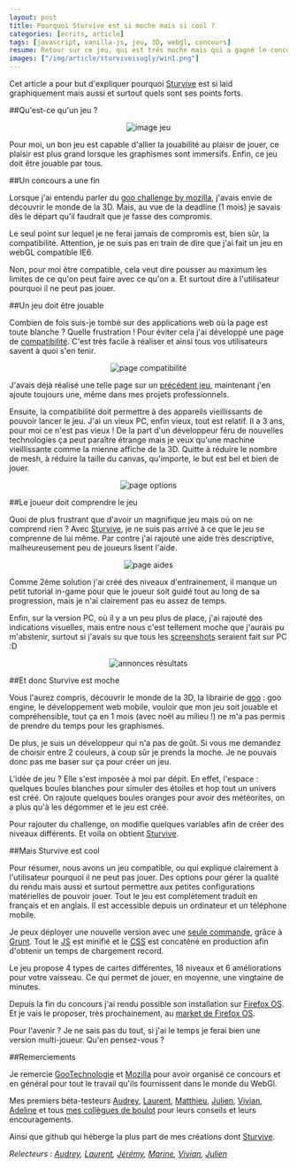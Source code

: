 ```yaml
---
layout: post
title: Pourquoi Sturvive est si moche mais si cool ?
categories: [ecrits, article]
tags: [javascript, vanilla-js, jeu, 3D, webgl, concours]
resume: Retour sur ce jeu, qui est très moche mais qui a gagné le concours de mozilla/goo.
images: ["/img/article/sturviveisugly/win1.png"]
---
```

Cet article a pour but d'expliquer pourquoi [Sturvive](http://manland.github.io/sturvive/) est si laid graphiquement mais aussi et surtout quels sont ses points forts.

##Qu'est-ce qu'un jeu ?

<center>
<img title="image jeu" src="/img/article/sturviveisugly/chartGame.png">
</center>

Pour moi, un bon jeu est capable d'allier la jouabilité au plaisir de jouer, ce plaisir est plus grand lorsque les graphismes sont immersifs. Enfin, ce jeu doit être jouable par tous.

##Un concours a une fin

Lorsque j'ai entendu parler du [goo challenge by mozilla](https://blog.mozilla.org/blog/2013/12/05/unleash-the-game-creator-in-you-by-entering-our-holiday-gaming-competition/), j'avais envie de découvrir le monde de la 3D. Mais, au vue de la deadline (1 mois) je savais dès le départ qu'il faudrait que je fasse des compromis.

Le seul point sur lequel je ne ferai jamais de compromis est, bien sûr, la compatibilité. Attention, je ne suis pas en train de dire que j'ai fait un jeu en webGL compatible IE6. 

Non, pour moi être compatible, cela veut dire pousser au maximum les limites de ce qu'on peut faire avec ce qu'on a. Et surtout dire à l'utilisateur pourquoi il ne peut pas jouer.

##Un jeu doit être jouable

Combien de fois suis-je tombé sur des applications web où la page est toute blanche ? Quelle frustration ! Pour éviter cela j'ai développé une page de [compatibilité](https://github.com/manland/sturvive/blob/master/app/src/util/CompatibilityUtil.js). C'est très facile à réaliser et ainsi tous vos utilisateurs savent à quoi s'en tenir.

<center>
<img title="page compatibilité" src="/img/article/sturviveisugly/compatibilityFr.png">
</center>

J'avais déjà réalisé une telle page sur un [précédent jeu](http://froggies.github.io/game-off-2013/), maintenant j'en ajoute toujours une, même dans mes projets professionnels.

Ensuite, la compatibilité doit permettre à des appareils vieillissants de pouvoir lancer le jeu. J'ai un vieux PC, enfin vieux, tout est relatif. Il a 3 ans, pour moi ce n'est pas vieux ! De la part d'un développeur féru de nouvelles technologies ça peut paraître étrange mais je veux qu'une machine vieillissante comme la mienne affiche de la 3D. Quitte à réduire le nombre de mesh, à réduire la taille du canvas, qu'importe, le but est bel et bien de jouer.

<center>
<img title="page options" src="/img/article/sturviveisugly/optionFr.png">
</center>

##Le joueur doit comprendre le jeu

Quoi de plus frustrant que d'avoir un magnifique jeu mais où on ne comprend rien ? Avec [Sturvive](http://manland.github.io/sturvive/), je ne suis pas arrivé à ce que le jeu se comprenne de lui même. Par contre j'ai rajouté une aide très descriptive, malheureusement peu de joueurs lisent l'aide.

<center>
<img title="page aides" src="/img/article/sturviveisugly/aideFr.png">
</center>

Comme 2ème solution j'ai créé des niveaux d'entrainement, il manque un petit tutorial in-game pour que le joueur soit guidé tout au long de sa progression, mais je n'ai clairement pas eu assez de temps.

Enfin, sur la version PC, où il y a un peu plus de place, j'ai rajouté des indications visuelles, mais entre nous c'est tellement moche que j'aurais pu m'abstenir, surtout si j'avais su que tous les [screenshots](http://blog.gootechnologies.com/post/75475795798/the-winners-of-the-mozilla-goo-game-creator) seraient fait sur PC :D

<center>
<img title="annonces résultats" src="/img/article/sturviveisugly/win.png">
</center>

##Et donc Sturvive est moche

Vous l'aurez compris, découvrir le monde de la 3D, la librairie de [goo](www.gootechnologies.com) : goo engine, le développement web mobile, vouloir que mon jeu soit jouable et compréhensible, tout ça en 1 mois (avec noël au milieu !) ne m'a pas permis de prendre du temps pour les graphismes.

De plus, je suis un développeur qui n'a pas de goût. Si vous me demandez de choisir entre 2 couleurs, à coup sûr je prends la moche. Je ne pouvais donc pas me baser sur ça pour créer un jeu.

L'idée de jeu ? Elle s'est imposée à moi par dépit. En effet, l'espace : quelques boules blanches pour simuler des étoiles et hop tout un univers est créé. On rajoute quelques boules oranges pour avoir des météorites, on a plus qu'à les dégommer et le jeu est créé.

Pour rajouter du challenge, on modifie quelques variables afin de créer des niveaux différents. Et voila on obtient [Sturvive](http://manland.github.io/sturvive/).

##Mais Sturvive est cool

Pour résumer, nous avons un jeu compatible, ou qui explique clairement à l'utilisateur pourquoi il ne peut pas jouer. 
Des options pour gérer la qualité du rendu mais aussi et surtout permettre aux petites configurations matérielles de pouvoir jouer.
Tout le jeu est complètement traduit en français et en anglais.
Il est accessible depuis un ordinateur et un téléphone mobile.

Je peux déployer une nouvelle version avec une [seule commande](https://github.com/manland/sturvive/blob/master/Gruntfile.js#L205), grâce à [Grunt](http://gruntjs.com/). Tout le [JS](https://github.com/manland/sturvive/blob/gh-pages/Sturvive-0.0.1.js) est minifié et le [CSS](https://github.com/manland/sturvive/blob/gh-pages/stylesheet/Sturvive-0.0.1.css) est concaténé en production afin d'obtenir un temps de chargement record.

Le jeu propose 4 types de cartes différentes, 18 niveaux et 6 améliorations pour votre vaisseau. Ce qui permet de jouer, en moyenne, une vingtaine de minutes.

Depuis la fin du concours j'ai rendu possible son installation sur [Firefox OS](http://www.mozilla.org/fr/firefox/os/). Et je vais le proposer, très prochainement, au [market de Firefox OS](https://marketplace.firefox.com).

Pour l'avenir ? Je ne sais pas du tout, si j'ai le temps je ferai bien une version multi-joueur. Qu'en pensez-vous ?

##Remerciements

Je remercie [GooTechnologie](www.gootechnologies.com) et [Mozilla](http://www.mozilla.org/) pour avoir organisé ce concours et en général pour tout le travail qu'ils fournissent dans le monde du WebGl.

Mes premiers béta-testeurs [Audrey](https://twitter.com/udr3y/), [Laurent](https://twitter.com/_LaurentDufour), [Matthieu](https://twitter.com/Mattrio23), [Julien](https://twitter.com/studiodev), [Vivian](https://twitter.com/vp3n), [Adeline](https://twitter.com/adedib/) et tous [mes collègues de boulot](http://itkweb.github.io/site-h-day/equipe.html) pour leurs conseils et leurs encouragements.

Ainsi que github qui héberge la plus part de mes créations dont [Sturvive](http://manland.github.io/sturvive/).

*Relecteurs : [Audrey](https://twitter.com/udr3y/), [Laurent](https://twitter.com/_LaurentDufour), [Jérémy](http://itkweb.github.io/site-h-day/equipes/2013/10/07/jeremy.html), [Marine](http://itkweb.github.io/site-h-day/equipes/2013/09/09/marine.html), [Vivian](https://twitter.com/vp3n), [Julien](https://twitter.com/studiodev)*
